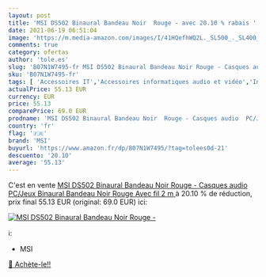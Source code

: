 ```yaml
---
layout: post
title: 'MSI DS502 Binaural Bandeau Noir  Rouge - avec 20.10 % rabais '
date: 2021-06-19 06:51:04
image: 'https://m.media-amazon.com/images/I/41HQefhWQ2L._SL500_._SL400_.jpg'
comments: true
category: ofertas
author: 'tole.es'
slug: 'B07N1W7495-fr MSI DS502 Binaural Bandeau Noir Rouge - Casques audio...'
sku: 'B07N1W7495-fr'
tags: [ 'Accessoires IT','Accessoires informatiques audio et vidéo','Informatique','Micro Casques PC','msi', ]
actualPrice: 55.13 EUR
currency: EUR
price: 55.13
comparePrice: 69.0 EUR
prodname: 'MSI DS502 Binaural Bandeau Noir  Rouge - Casques audio  PC/Jeux  Binaural  Bandeau  Noir  Rouge  Avec fil  2 m '
country: 'fr'
flag: '🇫🇷'
brand: 'MSI'
buyurl: 'https://www.amazon.fr/dp/B07N1W7495/?tag=tolees0d-21'
descuento: '20.10'
average: '55.13'
---
```


C'est en vente [MSI DS502 Binaural Bandeau Noir  Rouge - Casques audio  PC/Jeux  Binaural  Bandeau  Noir  Rouge  Avec fil  2 m ](https://www.amazon.fr/dp/B07N1W7495/?tag=tolees0d-21)  à  20.10 % de réduction, prix final  55.13 EUR (original: 69.0 EUR) ici:

[![MSI DS502 Binaural Bandeau Noir  Rouge -](https://m.media-amazon.com/images/I/41HQefhWQ2L._SL500_._SL400_.jpg)](https://www.amazon.fr/dp/B07N1W7495/?tag=tolees0d-21)

ℹ️:

- MSI

[🛒 Achète-le!!](https://www.amazon.fr/dp/B07N1W7495/?tag=tolees0d-21)
